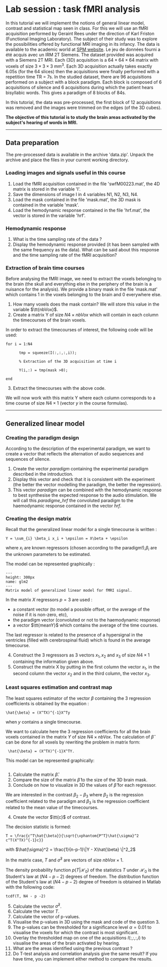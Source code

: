 # Lab session : task fMRI analysis

In this tutorial we will implement the notions of general linear model, contrast and statistical map seen in class. For this we will use an fMRI acquisition performed by Geraint Rees under the direction of Karl Friston (Functional Imaging Laboratory). The subject of their study was to explore the possibilities offered by functional MRI imaging in its infancy. The data is available to the academic world at  [SPM website](http://www.fil.ion.ucl.ac.uk/spm/data/auditory/). Le jeu de données fourni a été acquis avec un IRM 2T Siemens. The dataset provided was acquired with a Siemens 2T MRI. Each (3D) acquisition is a $64\times 64\times 64$ matrix with voxels of size  $3 \times 3 \times 3$ mm$^3$. Each 3D acquisition actually takes exactly 6.05s (for the 64 slices) then the acquisitions were finally performed with a repetition time TR = 7s. In the studied dataset, there are 96 acquisitions performed on a subject with a block paradigm.  Each block is composed of 6 acquisitions of silence and 6 acquisitions during which the patient hears bisyllabic words. This gives a paradigm of 8 blocks of 84s.

In this tutorial, the data was pre-processed, the first block of 12 acquisitions was removed and the images were trimmed on the edges (of the 3D cubes).

**The objective of this tutorial is to study the brain areas activated by the subject's hearing of words in MRI.**

---


## Data preparation

The pre-processed data is available in the archive 'data.zip'. Unpack the archive and place the files in your current working directory.

### Loading images and signals useful in this course

1. Load the fMRI acquisition contained in the file 'swfM00223.mat', the 4D matrix is stored in the variable 'I'.
2.  Save the dimensions of image I in 4 variables N1, N2, N3, N4.
3. Load the mask contained in the file 'mask.mat', the 3D mask is contained in the variable 'mask'.
4.  Load the hemodynamic response contained in the file 'hrf.mat', the vector is stored in the variable 'hrf'.


### Hemodynamic response

1. What is the time sampling rate of the data ?
2.  Display the hemodynamic response provided (it has been sampled with the same frequency as the data). What can be said about this response and the time sampling rate of the fMRI acquisition?

### Extraction of brain time courses

Before analysing the fMRI image, we need to extract the voxels belonging to the brain (the skull and everything else in the periphery of the brain is a nuisance for the analysis). We provide a binary mask in the file 'mask.mat' which contains 1 in the voxels belonging to the brain and 0 everywhere else.


1. How many voxels does the mask contain? We will store this value in the variable  $\tt{nbVox}$.
2. Create a matrix Y of size $N4 \times nbVox$ which will contain in each column the timecourses of the brain voxels.

In order to extract the timecourses of interest, the following code will be used:

	for i = 1:N4

	      tmp = squeeze(I(:,:,:,i));

	      % Extraction of the 3D acquisition at time i

	      Y(i,:) = tmp(mask >0);

	end

3. Extract the timecourses with the above code.


We will now work with this matrix Y where each column corresponds to a time course of size $N4\times 1$ (vector $y$ in the course formulas).

---
## Generalized linear model

### Creating the paradigm design

According to the description of the experimental paradigm, we want to create a vector that reflects the alternation of audio sequences and sequences of silence.

1. Create the vector *paradigm* containing the experimental paradigm described in the introduction.
2. Display this vector and check that it is consistent with the experiment (the better the vector modelling the paradigm, the better the regression).
3. This vector *paradigm* can be combined with the hemodynamic response to best synthesise the expected response to the audio stimulation. We will call this *paradigme_hrf* the convoluted paradigm to the haemodynamic response contained in the vector *hrf*.


### Creating the design matrix

Recall that the generalized linear model for a single timecourse is written :
```{math}
Y = \sum_{i} \beta_i x_i + \epsilon = X\beta + \epsilon
```
where $x_i$ are known regressors (chosen according to the paradigm!),$\beta_i$ are the unknown parameters to be estimated.


The model can be represented graphically :
```{figure} /images/GLM.png
---
height: 300px
name: glm2
---
Matrix model of generalized linear model for fMRI signal.
```

In the matrix  $X$  regressors $p = 3$ are used :
* a constant vector (to model a possible offset, or the average of the noise if it is non-zero, etc),
* the paradigm vector (convoluted or not to the haemodynamic response)
* a vector $\tt{meanY}$ which contains the average of the time courses.


The last regressor is related to the presence of a hypersignal in the ventricles (filled with cerebrospinal fluid) which is found in the average timecourse.

4. Construct the 3 regressors as 3 vectors $x_1, x_2$ and $x_3$ of size $N4 \times 1$ containing the information given above.
5. Construct the matrix X by putting in the first column the vector $x_1$, in the second column the vector $x_2$ and in the third column, the vector $x_3$.


### Least squares estimation and contrast map

The least squares estimator of the vector $\beta$ containing the 3 regression coefficients is obtained by the equation :
```{math}
\hat{\beta} = (X^TX)^{-1}X^Ty
```
when $y$ contains a single timecourse.

We want to calculate here the 3 regression coefficients for all the brain voxels contained in the matrix  $Y$ of size $N4\times nbVox$. The calculation of $\hat{\beta}$ can be done for all voxels by rewriting the problem in matrix form:
```{math}
 \hat{\beta} = (X^TX)^{-1}X^TY.
```
This model can be represented graphically:
```{figure} /images/glm3.png
```

1. Calculate the matrix $\hat{\beta}$.
2. Compare the size of the matrix $\hat{\beta}$ to the size of the 3D brain mask.
3. Conclude on how to visualize in 3D the values of $\hat{\beta}$ for each regressor.


We are interested in the contrast $\beta_2 - \beta_3$ where $\beta_2$ is the regression coefficient related to the paradigm and  $\beta_3$ is the regression coefficient related to the mean value of the timecourses.


4. Create the vector $\tt{c}$ of contrast.

The decision statistic is formed:
```{math}
T = \frac{c^T\hat{\beta}}{\sqrt{\vphantom{P^T}\hat{\sigma}^2 c^T(X^TX)^{-1}c}}
```

with $\hat{\sigma}^2 = \frac{1}{n-p-1}\|Y - X\hat{\beta} \|^2_2$

In the matrix case, $T$ and $\hat{\sigma}^2$ are vectors of size $nbVox \times 1$.

The density probability function $p(T|\mathcal{H}_0)$ of the statistics  $T$ under $\mathcal{H}_0$ is the Student's law at $(N4 - p -2)$ degrees of freedom. The distribution function of the Student's law at $(N4 - p -2)$ degree of freedom is obtained in Matlab with the following code:

	tcdf(T, N4 - p -2)

5. Calculate the vector $\hat{\sigma}^2$.
6. Calculate the vector $T$.
7. Calculate the vector of p-values.
8. Visualise the p-values in 3D using the mask and code of the question 3.
9. The p-values can be thresholded for a significance level $\alpha = 0.01$ to visualise the voxels for which the contrast is most significant.
10. Overlay the thresholded map on one of the acquisitions $I(:,:,:,i)$ to visualise the areas of the brain activated by hearing.
11. What are the areas identified using the previous contrast ?
12. Do T-test analysis and correlation analysis give the same result? If you have time, you can implement either method to compare the results.


